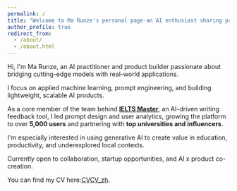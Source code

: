 ```yaml
---
permalink: /
title: "Welcome to Ma Runze's personal page-an AI enthusiast sharing practical projects and ideas."
author_profile: true
redirect_from: 
  - /about/
  - /about.html
---
```


Hi, I'm Ma Runze, an AI practitioner and product builder passionate about bridging cutting-edge models with real-world applications.  

I focus on applied machine learning, prompt engineering, and building lightweight, scalable AI products.

As a core member of the team behind [**IELTS Master**](https://www.zmielts.cn), an AI-driven writing feedback tool, I led prompt design and user analytics, growing the platform to over **5,000 users** and partnering with **top universities and influencers**.

I'm especially interested in using generative AI to create value in education, productivity, and underexplored local contexts.  

Currently open to collaboration, startup opportunities, and AI x product co-creation.

You can find my CV here:[CV](../files/resume.pdf)[CV_zh](../files/resume_zh.pdf).
